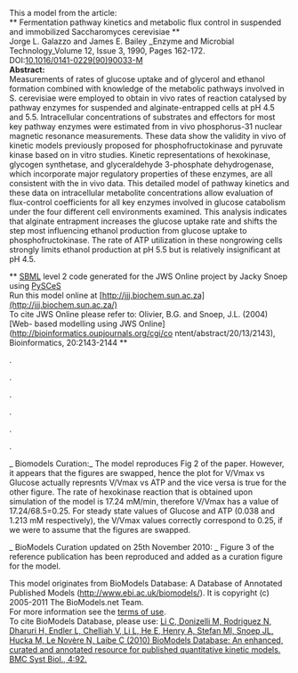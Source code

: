 

This a model from the article:  
** Fermentation pathway kinetics and metabolic flux control in suspended and immobilized Saccharomyces cerevisiae **   
Jorge L. Galazzo and James E. Bailey _Enzyme and Microbial Technology_Volume
12, Issue 3, 1990, Pages 162-172.  
DOI:[10.1016/0141-0229(90)90033-M](dx.doi.org/10.1016/0141-0229\(90\)90033-M)  
**Abstract:**   
Measurements of rates of glucose uptake and of glycerol and ethanol formation
combined with knowledge of the metabolic pathways involved in S. cerevisiae
were employed to obtain in vivo rates of reaction catalysed by pathway enzymes
for suspended and alginate-entrapped cells at pH 4.5 and 5.5. Intracellular
concentrations of substrates and effectors for most key pathway enzymes were
estimated from in vivo phosphorus-31 nuclear magnetic resonance measurements.
These data show the validity in vivo of kinetic models previously proposed for
phosphofructokinase and pyruvate kinase based on in vitro studies. Kinetic
representations of hexokinase, glycogen synthetase, and glyceraldehyde
3-phosphate dehydrogenase, which incorporate major regulatory properties of
these enzymes, are all consistent with the in vivo data. This detailed model
of pathway kinetics and these data on intracellular metabolite concentrations
allow evaluation of flux-control coefficients for all key enzymes involved in
glucose catabolism under the four different cell environments examined. This
analysis indicates that alginate entrapment increases the glucose uptake rate
and shifts the step most influencing ethanol production from glucose uptake to
phosphofructokinase. The rate of ATP utilization in these nongrowing cells
strongly limits ethanol production at pH 5.5 but is relatively insignificant
at pH 4.5.

** [SBML](http://www.sbml.org/) level 2 code generated for the JWS Online project by Jacky Snoep using [PySCeS](http://pysces.sourceforge.net/)   
Run this model online at
[http://jjj.biochem.sun.ac.za](http://jjj.biochem.sun.ac.za/)  
To cite JWS Online please refer to: Olivier, B.G. and Snoep, J.L. (2004) [Web-
based modelling using JWS Online](http://bioinformatics.oupjournals.org/cgi/co
ntent/abstract/20/13/2143), Bioinformatics, 20:2143-2144 **

.

.

.

.

.

.

_ Biomodels Curation:_ The model reproduces Fig 2 of the paper. However, it
appears that the figures are swapped, hence the plot for V/Vmax vs Glucose
actually represnts V/Vmax vs ATP and the vice versa is true for the other
figure. The rate of hexokinase reaction that is obtained upon simulation of
the model is 17.24 mM/min, therefore V/Vmax has a value of 17.24/68.5=0.25.
For steady state values of Glucose and ATP (0.038 and 1.213 mM respectively),
the V/Vmax values correctly correspond to 0.25, if we were to assume that the
figures are swapped.

_ BioModels Curation updated on 25th November 2010: _ Figure 3 of the
reference publication has been reproduced and added as a curation figure for
the model.

This model originates from BioModels Database: A Database of Annotated
Published Models (http://www.ebi.ac.uk/biomodels/). It is copyright (c)
2005-2011 The BioModels.net Team.  
For more information see the [terms of
use](http://www.ebi.ac.uk/biomodels/legal.html).  
To cite BioModels Database, please use: [Li C, Donizelli M, Rodriguez N,
Dharuri H, Endler L, Chelliah V, Li L, He E, Henry A, Stefan MI, Snoep JL,
Hucka M, Le Novère N, Laibe C (2010) BioModels Database: An enhanced, curated
and annotated resource for published quantitative kinetic models. BMC Syst
Biol., 4:92.](http://www.ncbi.nlm.nih.gov/pubmed/20587024)

